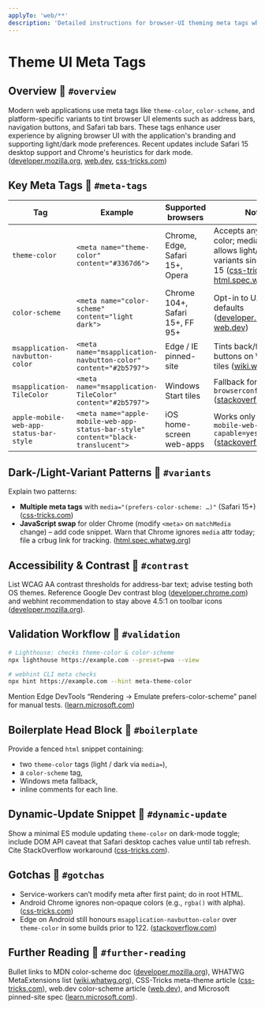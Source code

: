 ```yaml
---
applyTo: 'web/**'
description: 'Detailed instructions for browser-UI theming meta tags when developing in nextjs (the web/ folder).'
---
```


# Theme UI Meta Tags

## Overview 🔗 `#overview`

Modern web applications use meta tags like `theme-color`, `color-scheme`, and platform-specific variants to tint browser UI elements such as address bars, navigation buttons, and Safari tab bars. These tags enhance user experience by aligning browser UI with the application's branding and supporting light/dark mode preferences. Recent updates include Safari 15 desktop support and Chrome's heuristics for dark mode. ([developer.mozilla.org](https://developer.mozilla.org/en-US/docs/Web/HTML/Reference/Elements/meta/name/theme-color), [web.dev](https://web.dev/articles/color-scheme), [css-tricks.com](https://css-tricks.com/safari-15-new-ui-theme-colors-and-a-css-tricks-cameo))

## Key Meta Tags 🔗 `#meta-tags`

| Tag                                     | Example                                                                           | Supported browsers              | Notes                                                                                                                                                                                                                                |
| --------------------------------------- | --------------------------------------------------------------------------------- | ------------------------------- | ------------------------------------------------------------------------------------------------------------------------------------------------------------------------------------------------------------------------------------ |
| `theme-color`                           | `<meta name="theme-color" content="#3367d6">`                                     | Chrome, Edge, Safari 15+, Opera | Accepts any CSS color; media attr allows light/dark variants since Safari 15 ([css-tricks.com](https://css-tricks.com/meta-theme-color-and-trickery), [html.spec.whatwg.org](https://html.spec.whatwg.org/multipage/semantics.html)) |
| `color-scheme`                          | `<meta name="color-scheme" content="light dark">`                                 | Chrome 104+, Safari 15+, FF 95+ | Opt-in to UA dark-UI defaults ([developer.mozilla.org](https://developer.mozilla.org/en-US/docs/Web/HTML/Reference/Elements/meta/name/color-scheme), [web.dev](https://web.dev/articles/color-scheme))                               |
| `msapplication-navbutton-color`         | `<meta name="msapplication-navbutton-color" content="#2b5797">`                   | Edge / IE pinned-site           | Tints back/forward buttons on Windows tiles ([wiki.whatwg.org](https://wiki.whatwg.org/wiki/MetaExtensions))                                                                                                                         |
| `msapplication-TileColor`               | `<meta name="msapplication-TileColor" content="#2b5797">`                         | Windows Start tiles             | Fallback for `browserconfig.xml` ([stackoverflow.com](https://stackoverflow.com/questions/33701823/chrome-mobile-color-bar-theme-color-meta-tag-not-working))                                                                        |
| `apple-mobile-web-app-status-bar-style` | `<meta name="apple-mobile-web-app-status-bar-style" content="black-translucent">` | iOS home-screen web-apps        | Works only if `apple-mobile-web-app-capable=yes` ([stackoverflow.com](https://stackoverflow.com/questions/33701823/chrome-mobile-color-bar-theme-color-meta-tag-not-working))                                                        |

## Dark-/Light-Variant Patterns 🔗 `#variants`

Explain two patterns:

- **Multiple meta tags** with `media="(prefers-color-scheme: …)"` (Safari 15+) ([css-tricks.com](https://css-tricks.com/safari-15-new-ui-theme-colors-and-a-css-tricks-cameo))
- **JavaScript swap** for older Chrome (modify `<meta>` on `matchMedia` change) – add code snippet.
  Warn that Chrome ignores `media` attr today; file a crbug link for tracking. ([html.spec.whatwg.org](https://html.spec.whatwg.org/multipage/semantics.html))

## Accessibility & Contrast 🔗 `#contrast`

List WCAG AA contrast thresholds for address-bar text; advise testing both OS themes.
Reference Google Dev contrast blog ([developer.chrome.com](https://developer.chrome.com/docs/css-ui/css-color-mix)) and webhint recommendation to stay above 4.5:1 on toolbar icons ([developer.mozilla.org](https://developer.mozilla.org/en-US/docs/Web/CSS/CSS_containment/Container_size_and_style_queries)).

## Validation Workflow 🔗 `#validation`

```bash
# Lighthouse: checks theme-color & color-scheme
npx lighthouse https://example.com --preset=pwa --view

# webhint CLI meta checks
npx hint https://example.com --hint meta-theme-color
```

Mention Edge DevTools “Rendering → Emulate prefers-color-scheme” panel for manual tests. ([learn.microsoft.com](https://learn.microsoft.com/en-us/microsoft-edge/devtools-guide-chromium/overview))

## Boilerplate Head Block 🔗 `#boilerplate`

Provide a fenced `html` snippet containing:

- two `theme-color` tags (light / dark via `media=`),
- a `color-scheme` tag,
- Windows meta fallback,
- inline comments for each line.

## Dynamic-Update Snippet 🔗 `#dynamic-update`

Show a minimal ES module updating `theme-color` on dark-mode toggle; include DOM API caveat that Safari desktop caches value until tab refresh. Cite StackOverflow workaround ([css-tricks.com](https://css-tricks.com/forums/topic/how-to-change-meta-theme-dynamically-with-css)).

## Gotchas 🔗 `#gotchas`

- Service-workers can’t modify meta after first paint; do in root HTML.
- Android Chrome ignores non-opaque colors (e.g., `rgba()` with alpha). ([css-tricks.com](https://css-tricks.com/meta-theme-color-and-trickery))
- Edge on Android still honours `msapplication-navbutton-color` over `theme-color` in some builds prior to 122. ([stackoverflow.com](https://stackoverflow.com/questions/33701823/chrome-mobile-color-bar-theme-color-meta-tag-not-working))

## Further Reading 🔗 `#further-reading`

Bullet links to MDN color-scheme doc ([developer.mozilla.org](https://developer.mozilla.org/en-US/docs/Web/HTML/Reference/Elements/meta/name/color-scheme)), WHATWG MetaExtensions list ([wiki.whatwg.org](https://wiki.whatwg.org/wiki/MetaExtensions)), CSS-Tricks meta-theme article ([css-tricks.com](https://css-tricks.com/meta-theme-color-and-trickery)), web.dev color-scheme article ([web.dev](https://web.dev/articles/color-scheme)), and Microsoft pinned-site spec ([learn.microsoft.com](https://learn.microsoft.com/en-us/microsoft-edge/devtools-guide-chromium/overview)).
